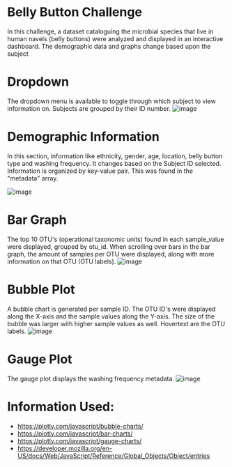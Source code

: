 # Belly Button Challenge

In this challenge, a dataset cataloguing the microbial species that live in human navels (belly buttons) were analyzed and displayed in an interactive dashboard. The demographic data and graphs change based upon the subject

# Dropdown

The dropdown menu is available to toggle through which subject to view information on. Subjects are grouped by their ID number. 
![image](https://github.com/andymatsuura/belly_button_challenge/assets/150174589/3d238ca5-3e9b-4434-a9c9-d774a1ddd5fb)

# Demographic Information

In this section, information like ethnicity, gender, age, location, belly button type and washing frequency. It changes based on the Subject ID selected. Information is organized by key-value pair. This was found in the "metadata" array. 

![image](https://github.com/andymatsuura/belly_button_challenge/assets/150174589/0690119b-bbb1-47bf-bd27-0e60dac41c5b)

# Bar Graph
The top 10 OTU's (operational taxonomic units) found in each sample_value were displayed, grouped by otu_id.
When scrolling over bars in the bar graph, the amount of samples per OTU were displayed, along with more information on that OTU (OTU labels).
![image](https://github.com/andymatsuura/belly_button_challenge/assets/150174589/f8701e49-2659-4b89-8340-1348b3dec9a9)

# Bubble Plot
A bubble chart is generated per sample ID. The OTU ID's were displayed along the X-axis and the sample values along the Y-axis. The size of the bubble was larger with higher sample values as well. Hovertext are the OTU labels. 
![image](https://github.com/andymatsuura/belly_button_challenge/assets/150174589/93d6d6b4-d1c0-4cf6-a911-9ac619dcbd01)

# Gauge Plot
The gauge plot displays the washing frequency metadata. 
![image](https://github.com/andymatsuura/belly_button_challenge/assets/150174589/79f2e205-4158-4cc4-8c25-3c1f620167fd)

# Information Used:
* https://plotly.com/javascript/bubble-charts/
* https://plotly.com/javascript/bar-charts/
* https://plotly.com/javascript/gauge-charts/
* https://developer.mozilla.org/en-US/docs/Web/JavaScript/Reference/Global_Objects/Object/entries

